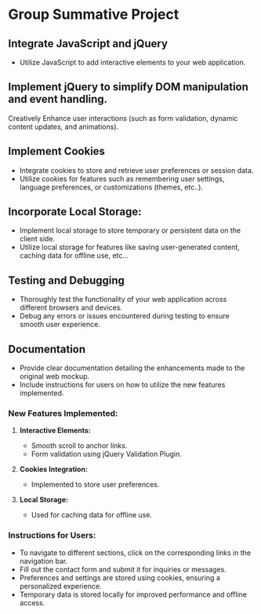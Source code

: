 # Group Summative Project
## Integrate JavaScript and jQuery
- Utilize JavaScript to add interactive elements to your web application.
## Implement jQuery to simplify DOM manipulation and event handling.
Creatively Enhance user interactions (such as form validation, dynamic content updates, and animations).
## Implement Cookies
- Integrate cookies to store and retrieve user preferences or session data.
- Utilize cookies for features such as remembering user settings, language preferences, or customizations (themes, etc..).
## Incorporate Local Storage:
- Implement local storage to store temporary or persistent data on the client side.
- Utilize local storage for features like saving user-generated content, caching data for offline use, etc...
## Testing and Debugging
- Thoroughly test the functionality of your web application across different browsers and devices.
- Debug any errors or issues encountered during testing to ensure smooth user experience.
## Documentation
- Provide clear documentation detailing the enhancements made to the original web mockup.
- Include instructions for users on how to utilize the new features implemented.
### New Features Implemented:

1. **Interactive Elements:**
   - Smooth scroll to anchor links.
   - Form validation using jQuery Validation Plugin.

2. **Cookies Integration:**
   - Implemented to store user preferences.

3. **Local Storage:**
   - Used for caching data for offline use.

### Instructions for Users:

- To navigate to different sections, click on the corresponding links in the navigation bar.
- Fill out the contact form and submit it for inquiries or messages.
- Preferences and settings are stored using cookies, ensuring a personalized experience.
- Temporary data is stored locally for improved performance and offline access.
